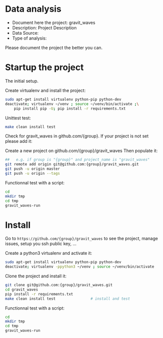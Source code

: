 # Data analysis
- Document here the project: gravit_waves
- Description: Project Description
- Data Source:
- Type of analysis:

Please document the project the better you can.

# Startup the project

The initial setup.

Create virtualenv and install the project:
```bash
sudo apt-get install virtualenv python-pip python-dev
deactivate; virtualenv ~/venv ; source ~/venv/bin/activate ;\
    pip install pip -U; pip install -r requirements.txt
```

Unittest test:
```bash
make clean install test
```

Check for gravit_waves in github.com/{group}. If your project is not set please add it:

Create a new project on github.com/{group}/gravit_waves
Then populate it:

```bash
##   e.g. if group is "{group}" and project_name is "gravit_waves"
git remote add origin git@github.com:{group}/gravit_waves.git
git push -u origin master
git push -u origin --tags
```

Functionnal test with a script:

```bash
cd
mkdir tmp
cd tmp
gravit_waves-run
```

# Install

Go to `https://github.com/{group}/gravit_waves` to see the project, manage issues,
setup you ssh public key, ...

Create a python3 virtualenv and activate it:

```bash
sudo apt-get install virtualenv python-pip python-dev
deactivate; virtualenv -ppython3 ~/venv ; source ~/venv/bin/activate
```

Clone the project and install it:

```bash
git clone git@github.com:{group}/gravit_waves.git
cd gravit_waves
pip install -r requirements.txt
make clean install test                # install and test
```
Functionnal test with a script:

```bash
cd
mkdir tmp
cd tmp
gravit_waves-run
```
